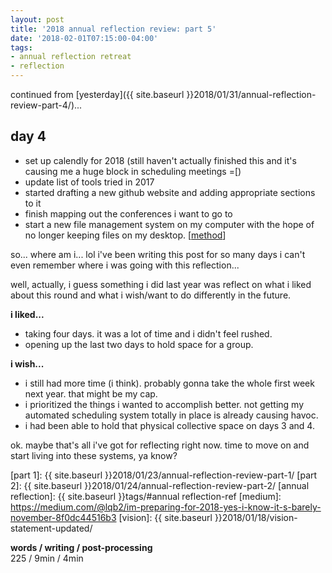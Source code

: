 ```yaml
---
layout: post
title: '2018 annual reflection review: part 5'
date: '2018-02-01T07:15:00-04:00'
tags:
- annual reflection retreat
- reflection
--- 
```


<p class="message">continued from [yesterday]({{ site.baseurl }}2018/01/31/annual-reflection-review-part-4/)...</p>

## day 4

* set up calendly for 2018 (still haven't actually finished this and it's causing me a huge block in scheduling meetings =[)
* update list of tools tried in 2017
* started drafting a new github website and adding appropriate sections to it
* finish mapping out the conferences i want to go to
* start a new file management system on my computer with the hope of no longer keeping files on my desktop. [[method](http://www.asianefficiency.com/organization/organizing-files-folders-documents/)]

so... where am i... lol i've been writing this post for so many days i can't even remember where i was going with this reflection...

well, actually, i guess something i did last year was reflect on what i liked about this round and what i wish/want to do differently in the future. 

**i liked...** 
* taking four days. it was a lot of time and i didn't feel rushed.
* opening up the last two days to hold space for a group.


**i wish...**
* i still had more time (i think). probably gonna take the whole first week next year. that might be my cap. 
* i prioritized the things i wanted to accomplish better. not getting my automated scheduling system totally in place is already causing havoc. 
* i had been able to hold that physical collective space on days 3 and 4.

ok. maybe that's all i've got for reflecting right now. time to move on and start living into these systems, ya know? 

<!-- hyperlink bank -->
[friend ecosystem]: https://medium.com/@lqb2/planning-out-my-friend-ecosystem-95175246458d
[unravel your year]: http://www.susannahconway.com/unravel/
[part 1]: {{ site.baseurl }}2018/01/23/annual-reflection-review-part-1/
[part 2]: {{ site.baseurl }}2018/01/24/annual-reflection-review-part-2/
[annual reflection]: {{ site.baseurl }}tags/#annual reflection-ref
[medium]: https://medium.com/@lqb2/im-preparing-for-2018-yes-i-know-it-s-barely-november-8f0dc44516b3
[vision]: {{ site.baseurl }}2018/01/18/vision-statement-updated/

<!-- &#042; = asterisk -->
<!-- &#039; = single quote '-->

**words / writing / post-processing**  
225 / 9min / 4min